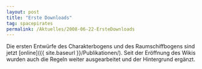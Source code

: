 ```yaml
---
layout: post
title: "Erste Downloads"
tag: spacepirates
permalink: /Aktuelles/2008-06-22-ErsteDownloads
---
```


Die ersten Entwürfe des Charakterbogens und des Raumschiffbogens sind jetzt [online]({{ site.baseurl }}/Publikationen/). Seit der Eröffnung des Wikis wurden auch die Regeln weiter ausgearbeitet und der Hintergrund ergänzt.
